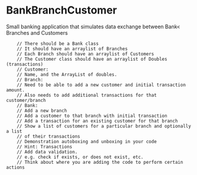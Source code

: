 # BankBranchCustomer
Small banking application that simulates data exchange between Bank&lt; Branches and Customers

        // There should be a Bank class
        // It should have an arraylist of Branches
        // Each Branch should have an arraylist of Customers
        // The Customer class should have an arraylist of Doubles (transactions)
        // Customer:
        // Name, and the ArrayList of doubles.
        // Branch:
        // Need to be able to add a new customer and initial transaction amount.
        // Also needs to add additional transactions for that customer/branch
        // Bank:
        // Add a new branch
        // Add a customer to that branch with initial transaction
        // Add a transaction for an existing customer for that branch
        // Show a list of customers for a particular branch and optionally a list
        // of their transactions
        // Demonstration autoboxing and unboxing in your code
        // Hint: Transactions
        // Add data validation.
        // e.g. check if exists, or does not exist, etc.
        // Think about where you are adding the code to perform certain actions

